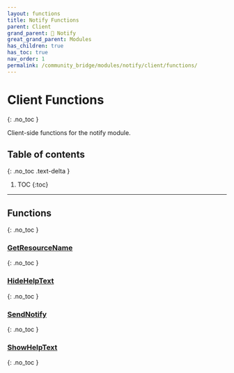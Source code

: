 ```yaml
---
layout: functions
title: Notify Functions
parent: Client
grand_parent: 🔔 Notify
great_grand_parent: Modules
has_children: true
has_toc: true
nav_order: 1
permalink: /community_bridge/modules/notify/client/functions/
---
```


# Client Functions
{: .no_toc }

Client-side functions for the notify module.

## Table of contents
{: .no_toc .text-delta }

1. TOC
{:toc}

---
## Functions
{: .no_toc }


### [GetResourceName](GetResourceName)
{: .no_toc }

### [HideHelpText](HideHelpText)
{: .no_toc }

### [SendNotify](SendNotify)
{: .no_toc }

### [ShowHelpText](ShowHelpText)
{: .no_toc }


